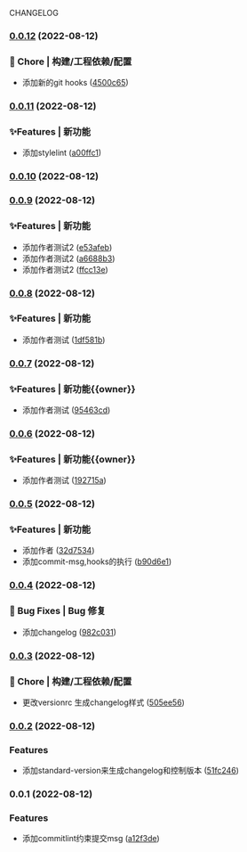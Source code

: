 CHANGELOG 
### [0.0.12](https://gitee.com/liu-shipeng/my-eslint/compare/v0.0.11...v0.0.12) (2022-08-12)


### 🚀 Chore | 构建/工程依赖/配置

* 添加新的git hooks ([4500c65](https://gitee.com/liu-shipeng/my-eslint/commit/4500c65dea5889a54d75c7c9b3a1950214f5c04e))

### [0.0.11](https://gitee.com/liu-shipeng/my-eslint/compare/v0.0.10...v0.0.11) (2022-08-12)


### ✨Features | 新功能

* 添加stylelint ([a00ffc1](https://gitee.com/liu-shipeng/my-eslint/commit/a00ffc1e7b76b7bf6e8446564b0bd68c594619ab))

### [0.0.10](https://gitee.com/liu-shipeng/my-eslint/compare/v0.0.9...v0.0.10) (2022-08-12)

### [0.0.9](https://gitee.com/liu-shipeng/my-eslint/compare/v0.0.8...v0.0.9) (2022-08-12)


### ✨Features | 新功能

* 添加作者测试2 ([e53afeb](https://gitee.com/liu-shipeng/my-eslint/commit/e53afeb55448d44c3376629b35b8fddb071035b0))
* 添加作者测试2 ([a6688b3](https://gitee.com/liu-shipeng/my-eslint/commit/a6688b3a810b508c9a959bdcab3b15eb3900b116))
* 添加作者测试2 ([ffcc13e](https://gitee.com/liu-shipeng/my-eslint/commit/ffcc13ef6c6352cb989c0ca780bf109b381a20e2))

### [0.0.8](https://gitee.com/liu-shipeng/my-eslint/compare/v0.0.7...v0.0.8) (2022-08-12)


### ✨Features | 新功能

* 添加作者测试 ([1df581b](https://gitee.com/liu-shipeng/my-eslint/commit/1df581be41f6552ad87ef645ab1ae95e1a404eeb))

### [0.0.7](https://gitee.com/liu-shipeng/my-eslint/compare/v0.0.6...v0.0.7) (2022-08-12)


### ✨Features | 新功能{{owner}}

* 添加作者测试 ([95463cd](https://gitee.com/liu-shipeng/my-eslint/commit/95463cd13e96de5f1bc84b39588c416c033097a6))

### [0.0.6](https://gitee.com/liu-shipeng/my-eslint/compare/v0.0.5...v0.0.6) (2022-08-12)


### ✨Features | 新功能{{owner}}

* 添加作者测试 ([192715a](https://gitee.com/liu-shipeng/my-eslint/commit/192715adf178ab3a42a80235320a2af7d8f585ea))

### [0.0.5](https://gitee.com/liu-shipeng/my-eslint/compare/v0.0.4...v0.0.5) (2022-08-12)


### ✨Features | 新功能

* 添加作者 ([32d7534](https://gitee.com/liu-shipeng/my-eslint/commit/32d7534a4713ad4d57c4693b5c7590d110bcefee))
* 添加commit-msg,hooks的执行 ([b90d6e1](https://gitee.com/liu-shipeng/my-eslint/commit/b90d6e19e1fb8cca19aaa618ac1a3d0f6b13f6ad))

### [0.0.4](https://gitee.com/liu-shipeng/my-eslint/compare/v0.0.3...v0.0.4) (2022-08-12)


### 🐛 Bug Fixes | Bug 修复

* 添加changelog ([982c031](https://gitee.com/liu-shipeng/my-eslint/commit/982c03166eb81538a04e8d1611793f66803eb89b))

### [0.0.3](https://gitee.com/liu-shipeng/my-eslint/compare/v0.0.2...v0.0.3) (2022-08-12)


### 🚀 Chore | 构建/工程依赖/配置

* 更改versionrc 生成changelog样式 ([505ee56](https://gitee.com/liu-shipeng/my-eslint/commit/505ee567ba7a4b3b4d4851eac41a986d76c2376d))

### [0.0.2](https://gitee.com/liu-shipeng/my-eslint/compare/v0.0.1...v0.0.2) (2022-08-12)


### Features

* 添加standard-version来生成changelog和控制版本 ([51fc246](https://gitee.com/liu-shipeng/my-eslint/commit/51fc246c3baebbd99e35a9d5ec4b4073639cdd6c))

### 0.0.1 (2022-08-12)


### Features

* 添加commitlint约束提交msg ([a12f3de](https://gitee.com/liu-shipeng/my-eslint/commit/a12f3def41b48b230e736660082d59ccf9e7916d))
